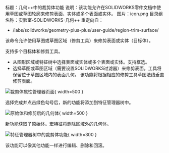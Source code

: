标题：几何++中的裁剪体功能
说明：该功能允许在SOLIDWORKS零件文档中使用草图或草图轮廓来修剪表面、实体或多个表面或实体。
图片：icon.png
目录组名称：实验室-SOLIDWORKS-几何++
重定向自：
  - /labs/solidworks/geometry-plus-plus/user-guide/region-trim-surface/

该命令允许使用草图或草图区域（修剪工具）来修剪表面或实体（目标体）。

支持多个目标体和修剪工具。

* 从图形区域或特征树中选择表面或实体或多个表面或实体。支持框选。
* 选择草图或草图区域（需要设置SOLIDWORKS过滤器）来修剪表面。工具将保留位于草图区域内的表面几何。
该功能将根据相应的修剪工具草图法线垂直修剪表面。

![裁剪体属性管理器页面](crop-bodies-page.png){ width=500 }

选择完成并点击绿色勾号后，新的功能将添加到特征管理器树中。

![原始体和修剪后的几何体](cropped-bodies.png){ width=500 }

新功能获取了原始体。宏特征将删除区域外的几何体。

![特征管理器树中的裁剪体功能](crop-body-feature.png){ width=300 }

该功能可以像其他功能一样进行编辑、删除和回滚。